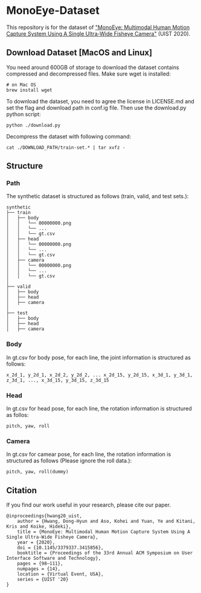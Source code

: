 # MonoEye-Dataset

This repository is for the dataset of ["MonoEye: Multimodal Human Motion Capture System Using A Single Ultra-Wide Fisheye Camera"](https://dl.acm.org/doi/abs/10.1145/3379337.3415856) (UIST 2020).

## Download Dataset [MacOS and Linux]
You need around 600GB of storage to download the dataset contains compressed and decompressed files.
Make sure wget is installed:
```
# on Mac OS
brew install wget
```

To download the dataset, you need to agree the license in LICENSE.md and set the flag and download path in conf.ig file. 
Then use the download.py python script:
```
python ./download.py
```
Decompress the dataset with following command:
```
cat ./DOWNLOAD_PATH/train-set.* | tar xvfz -
```

## Structure
### Path
The synthetic dataset is structured as follows (train, valid, and test sets.):

```
synthetic
├── train
│   ├── body
│   │   └── 00000000.png
│   │   └── ...
│   │   └── gt.csv
│   ├── head
│   │   └── 00000000.png
│   │   └── ...
│   │   └── gt.csv
│   ├── camera
│   │   └── 00000000.png
│   │   └── ...
│   │   └── gt.csv
│
├── valid
│   ├── body
│   ├── head
│   ├── camera
│
├── test
│   ├── body
│   ├── head
│   ├── camera
```
### Body
In gt.csv for body pose, for each line, the joint information is structured as follows:
```
x_2d_1, y_2d_1, x_2d_2, y_2d_2, ... x_2d_15, y_2d_15, x_3d_1, y_3d_1, z_3d_1, ..., x_3d_15, y_3d_15, z_3d_15
```
### Head
In gt.csv for head pose, for each line, the rotation information is structured as follos:
```
pitch, yaw, roll
```

### Camera
In gt.csv for camear pose, for each line, the rotation information is structured as follows (Please ignore the roll data.):
```
pitch, yaw, roll(dummy)
```

### 

## Citation
If you find our work useful in your research, please cite our paper.
```
@inproceedings{hwang20_uist,
    author = {Hwang, Dong-Hyun and Aso, Kohei and Yuan, Ye and Kitani, Kris and Koike, Hideki},
    title = {MonoEye: Multimodal Human Motion Capture System Using A Single Ultra-Wide Fisheye Camera},
    year = {2020},
    doi = {10.1145/3379337.3415856},
    booktitle = {Proceedings of the 33rd Annual ACM Symposium on User Interface Software and Technology},
    pages = {98–111},
    numpages = {14},
    location = {Virtual Event, USA},
    series = {UIST '20}
}
```

